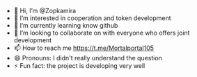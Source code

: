 - 👋 Hi, I’m @Zopkamira
- 👀 I’m interested in cooperation and token development
- 🌱 I’m currently learning know github
- 💞️ I’m looking to collaborate on with everyone who offers joint development
- 📫 How to reach me https://t.me/Mortalportal105
- 😄 Pronouns: I didn't really understand the question
- ⚡ Fun fact: the project is developing very well


<!---
Zopkamira/Zopkamira is a ✨ special ✨ repository because its `README.md` (this file) appears on your GitHub profile.
You can click the Preview link to take a look at your changes.
--->

